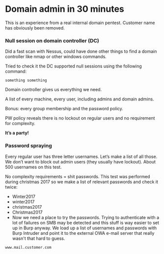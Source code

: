 # Domain admin in 30 minutes

This is an experience from a real internal domain pentest. Customer name has obviously been removed.

### Null session on domain controller \(DC\)

Did a fast scan with Nessus, could have done other things to find a domain controller like nmap or other windows commands.

Tried to check it the DC supported null sessions using the following command: 

```
something something
```

Domain controller gives us everything we need.

A list of every machine, every user, including admins and domain admins.

Bonus: every group membership and the password policy.

PW policy reveals there is no lockout on regular users and no requirement for complexity.

**It’s a party!**

### Password spraying

Every regular user has three letter usernames. Let’s make a list of all those. We don’t want to block out admin users \(they usually have lockout\). About 500 usernames on this test.

No complexity requirements = shit passwords. This test was performed during christmas 2017 so we make a list of relevant passwords and check it twice:

* Winter2017
* winter2017
* christmas2017
* Christmas2017
* Now we need a place to try the passwords. Trying to authenticate with a lot of failures on SMB may be detected and this stuff is way easier to set up in Burp anyway. We load up a list of usernames and passwords with Burp Intruder and point it to the external OWA e-mail server that really wasn't that hard to guess.

 `www.mail.customer.com`







